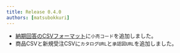 ```yaml
---
title: Release 0.4.0
authors: [matsubokkuri]
---
```


- [納期回答のCSVフォーマット](/docs/csv)に`小売コード`を追加しました。
- 商品CSVと新規受注CSVに`カタログURL`と`承認図URL`を追加しました。

